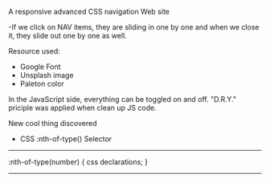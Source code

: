 A responsive advanced CSS navigation Web site 

-If we click on NAV items, they are sliding in one by one and when we close it, they slide out one by one as well.

Resource used:
- Google Font
- Unsplash image
- Paleton color

In the JavaScript side, everything can be toggled on and off. "D.R.Y." priciple was applied when clean up JS code.


New cool thing discovered
- CSS :nth-of-type() Selector
***
:nth-of-type(number) {
  css declarations;
}
***